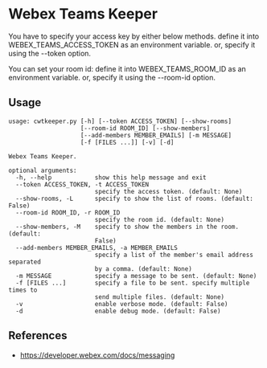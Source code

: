 Webex Teams Keeper
==================

You have to specify your access key by either below methods.
define it into WEBEX_TEAMS_ACCESS_TOKEN as an environment variable.
or, specify it using the --token option.

You can set your room id:
define it into WEBEX_TEAMS_ROOM_ID as an environment variable.
or, specify it using the --room-id option.

## Usage

```
usage: cwtkeeper.py [-h] [--token ACCESS_TOKEN] [--show-rooms]
                    [--room-id ROOM_ID] [--show-members]
                    [--add-members MEMBER_EMAILS] [-m MESSAGE]
                    [-f [FILES ...]] [-v] [-d]

Webex Teams Keeper.

optional arguments:
  -h, --help            show this help message and exit
  --token ACCESS_TOKEN, -t ACCESS_TOKEN
                        specify the access token. (default: None)
  --show-rooms, -L      specify to show the list of rooms. (default: False)
  --room-id ROOM_ID, -r ROOM_ID
                        specify the room id. (default: None)
  --show-members, -M    specify to show the members in the room. (default:
                        False)
  --add-members MEMBER_EMAILS, -a MEMBER_EMAILS
                        specify a list of the member's email address separated
                        by a comma. (default: None)
  -m MESSAGE            specify a message to be sent. (default: None)
  -f [FILES ...]        specify a file to be sent. specify multiple times to
                        send multiple files. (default: None)
  -v                    enable verbose mode. (default: False)
  -d                    enable debug mode. (default: False)
```

## References

- https://developer.webex.com/docs/messaging

